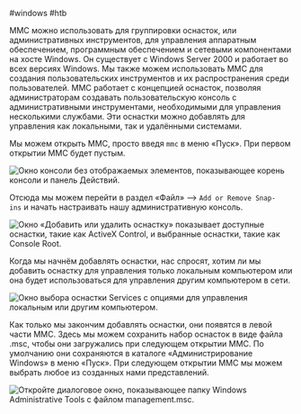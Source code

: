 #windows #htb 

MMC можно использовать для группировки оснасток, или административных инструментов, для управления аппаратным обеспечением, программным обеспечением и сетевыми компонентами на хосте Windows. Он существует с Windows Server 2000 и работает во всех версиях Windows. Мы также можем использовать MMC для создания пользовательских инструментов и их распространения среди пользователей. MMC работает с концепцией оснасток, позволяя администраторам создавать пользовательскую консоль с административными инструментами, необходимыми для управления несколькими службами. Эти оснастки можно добавлять для управления как локальными, так и удалёнными системами.

Мы можем открыть MMC, просто введя `mmc` в меню «Пуск». При первом открытии MMC будет пустым.

![Окно консоли без отображаемых элементов, показывающее корень консоли и панель Действий.](https://academy.hackthebox.com/storage/modules/49/MMC.png)

Отсюда мы можем перейти в раздел «Файл» —> `Add or Remove Snap-ins` и начать настраивать нашу административную консоль.

![Окно «Добавить или удалить оснастку» показывает доступные оснастки, такие как ActiveX Control, и выбранные оснастки, такие как Console Root.](https://academy.hackthebox.com/storage/modules/49/MMC_add_remove.png)

Когда мы начнём добавлять оснастки, нас спросят, хотим ли мы добавить оснастку для управления только локальным компьютером или она будет использоваться для управления другим компьютером в сети.

![Окно выбора оснастки Services с опциями для управления локальным или другим компьютером.](https://academy.hackthebox.com/storage/modules/49/MMC_services.png)

Как только мы закончим добавлять оснастки, они появятся в левой части MMC. Здесь мы можем сохранить набор оснасток в виде файла .msc, чтобы они загружались при следующем открытии MMC. По умолчанию они сохраняются в каталоге «Администрирование Windows» в меню «Пуск». При следующем открытии MMC мы можем выбрать любое из созданных нами представлений.

![Откройте диалоговое окно, показывающее папку Windows Administrative Tools с файлом management.msc.](https://academy.hackthebox.com/storage/modules/49/saved_msc.png)
